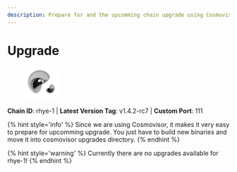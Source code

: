 ```yaml
---
description: Prepare for and the upcomming chain upgrade using Cosmovisor.
---
```


# Upgrade

<figure><img src="https://raw.githubusercontent.com/kj89/cosmos-images/main/logos/quicksilver.png" alt=""><figcaption></figcaption></figure>

**Chain ID**: rhye-1 | **Latest Version Tag**: v1.4.2-rc7 | **Custom Port**: 111

{% hint style='info' %}
Since we are using Cosmovisor, it makes it very easy to prepare for upcomming upgrade.
You just have to build new binaries and move it into cosmovisor upgrades directory.
{% endhint %}

{% hint style='warning' %}
Currently there are no upgrades available for rhye-1!
{% endhint %}
